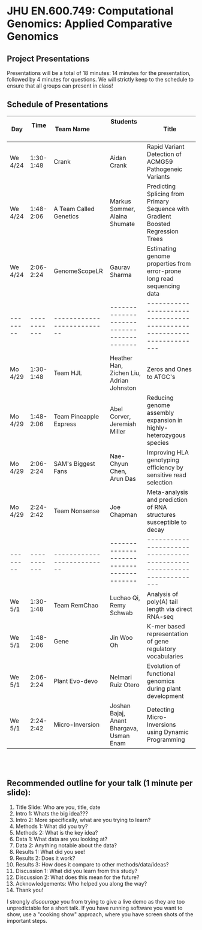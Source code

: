 # JHU EN.600.749: Computational Genomics: Applied Comparative Genomics
## Project Presentations

Presentations will be a total of 18 minutes: 14 minutes for the presentation, followed by 4 minutes for questions. We will strictly keep to the schedule to ensure that all groups can present in class! 

## Schedule of Presentations

Day     | Time      | Team Name                | Students                                 | Title 
--------|-----------|--------------------------|------------------------------------------|---------------------------------------------------------------------
We 4/24 | 1:30-1:48 | Crank                    | Aidan Crank                              | Rapid Variant Detection of ACMG59 Pathogeneic Variants
We 4/24 | 1:48-2:06 | A Team Called Genetics   | Markus Sommer, Alaina Shumate            | Predicting Splicing from Primary Sequence with Gradient Boosted Regression Trees
We 4/24 | 2:06-2:24 | GenomeScopeLR            | Gaurav Sharma                            | Estimating genome properties from error-prone long read sequencing data
--------|-----------|--------------------------|------------------------------------------|---------------------------------------------------------------------
Mo 4/29 | 1:30-1:48 | Team HJL                 | Heather Han, Zichen Liu, Adrian Johnston | Zeros and Ones to ATGC's
Mo 4/29 | 1:48-2:06 | Team Pineapple Express   | Abel Corver, Jeremiah Miller             | Reducing genome assembly expansion in highly-heterozygous species
Mo 4/29 | 2:06-2:24 | SAM's Biggest Fans       | Nae-Chyun Chen, Arun Das                 | Improving HLA genotyping efficiency by sensitive read selection
Mo 4/29 | 2:24-2:42 | Team Nonsense            | Joe Chapman                              | Meta-analysis and prediction of RNA structures susceptible to decay
--------|-----------|--------------------------|------------------------------------------|---------------------------------------------------------------------
We 5/1  | 1:30-1:48 | Team RemChao             | Luchao Qi, Remy Schwab                   | Analysis of poly(A) tail length via direct RNA-seq
We 5/1  | 1:48-2:06 | Gene                     | Jin Woo Oh                               | K-mer based representation of gene regulatory vocabularies
We 5/1  | 2:06-2:24 | Plant Evo-devo           | Nelmari Ruiz Otero                       | Evolution of functional genomics during plant development
We 5/1  | 2:24-2:42 | Micro-Inversion          | Joshan Bajaj, Anant Bhargava, Usman Enam | Detecting Micro-Inversions using Dynamic Programming

    
<br>
<br>

## Recommended outline for your talk (1 minute per slide):

1. Title Slide: Who are you, title, date
2. Intro 1: Whats the big idea???
3. Intro 2: More specifically, what are you trying to learn?
4. Methods 1: What did you try?
5. Methods 2: What is the key idea?
6. Data 1: What data are you looking at?
7. Data 2: Anything notable about the data?
8. Results 1: What did you see!
9. Results 2: Does it work?
10. Results 3: How does it compare to other methods/data/ideas?
11. Discussion 1: What did you learn from this study?
12. Discussion 2: What does this mean for the future?
13. Acknowledgements: Who helped you along the way?
14. Thank you!

I strongly *discourage* you from trying to give a live demo as they are too unpredictable for a short talk. If you have running software you want to show, use a "cooking show" approach, where you have screen shots of the important steps.    
